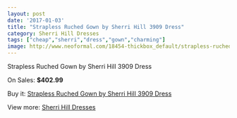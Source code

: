 ```yaml
---
layout: post
date: '2017-01-03'
title: "Strapless Ruched Gown by Sherri Hill 3909 Dress"
category: Sherri Hill Dresses
tags: ["cheap","sherri","dress","gown","charming"]
image: http://www.neoformal.com/18454-thickbox_default/strapless-ruched-gown-by-sherri-hill-3909-dress.jpg
---
```

Strapless Ruched Gown by Sherri Hill 3909 Dress

On Sales: **$402.99**
<a href="https://www.neoformal.com/en/sherri-hill-dresses-2014/5913-strapless-ruched-gown-by-sherri-hill-3909-dress.html"><amp-img layout="responsive" width="600" height="600" src="//www.neoformal.com/18454-thickbox_default/strapless-ruched-gown-by-sherri-hill-3909-dress.jpg" alt="Strapless Ruched Gown by Sherri Hill 3909 Dress 0" /></a>
<a href="https://www.neoformal.com/en/sherri-hill-dresses-2014/5913-strapless-ruched-gown-by-sherri-hill-3909-dress.html"><amp-img layout="responsive" width="600" height="600" src="//www.neoformal.com/18462-thickbox_default/strapless-ruched-gown-by-sherri-hill-3909-dress.jpg" alt="Strapless Ruched Gown by Sherri Hill 3909 Dress 1" /></a>
<a href="https://www.neoformal.com/en/sherri-hill-dresses-2014/5913-strapless-ruched-gown-by-sherri-hill-3909-dress.html"><amp-img layout="responsive" width="600" height="600" src="//www.neoformal.com/18461-thickbox_default/strapless-ruched-gown-by-sherri-hill-3909-dress.jpg" alt="Strapless Ruched Gown by Sherri Hill 3909 Dress 2" /></a>
<a href="https://www.neoformal.com/en/sherri-hill-dresses-2014/5913-strapless-ruched-gown-by-sherri-hill-3909-dress.html"><amp-img layout="responsive" width="600" height="600" src="//www.neoformal.com/18460-thickbox_default/strapless-ruched-gown-by-sherri-hill-3909-dress.jpg" alt="Strapless Ruched Gown by Sherri Hill 3909 Dress 3" /></a>
<a href="https://www.neoformal.com/en/sherri-hill-dresses-2014/5913-strapless-ruched-gown-by-sherri-hill-3909-dress.html"><amp-img layout="responsive" width="600" height="600" src="//www.neoformal.com/18459-thickbox_default/strapless-ruched-gown-by-sherri-hill-3909-dress.jpg" alt="Strapless Ruched Gown by Sherri Hill 3909 Dress 4" /></a>
<a href="https://www.neoformal.com/en/sherri-hill-dresses-2014/5913-strapless-ruched-gown-by-sherri-hill-3909-dress.html"><amp-img layout="responsive" width="600" height="600" src="//www.neoformal.com/18458-thickbox_default/strapless-ruched-gown-by-sherri-hill-3909-dress.jpg" alt="Strapless Ruched Gown by Sherri Hill 3909 Dress 5" /></a>
<a href="https://www.neoformal.com/en/sherri-hill-dresses-2014/5913-strapless-ruched-gown-by-sherri-hill-3909-dress.html"><amp-img layout="responsive" width="600" height="600" src="//www.neoformal.com/18457-thickbox_default/strapless-ruched-gown-by-sherri-hill-3909-dress.jpg" alt="Strapless Ruched Gown by Sherri Hill 3909 Dress 6" /></a>
<a href="https://www.neoformal.com/en/sherri-hill-dresses-2014/5913-strapless-ruched-gown-by-sherri-hill-3909-dress.html"><amp-img layout="responsive" width="600" height="600" src="//www.neoformal.com/18456-thickbox_default/strapless-ruched-gown-by-sherri-hill-3909-dress.jpg" alt="Strapless Ruched Gown by Sherri Hill 3909 Dress 7" /></a>
<a href="https://www.neoformal.com/en/sherri-hill-dresses-2014/5913-strapless-ruched-gown-by-sherri-hill-3909-dress.html"><amp-img layout="responsive" width="600" height="600" src="//www.neoformal.com/18455-thickbox_default/strapless-ruched-gown-by-sherri-hill-3909-dress.jpg" alt="Strapless Ruched Gown by Sherri Hill 3909 Dress 8" /></a>

Buy it: [Strapless Ruched Gown by Sherri Hill 3909 Dress](https://www.neoformal.com/en/sherri-hill-dresses-2014/5913-strapless-ruched-gown-by-sherri-hill-3909-dress.html "Strapless Ruched Gown by Sherri Hill 3909 Dress")

View more: [Sherri Hill Dresses](https://www.neoformal.com/en/73-sherri-hill-dresses-2014 "Sherri Hill Dresses")